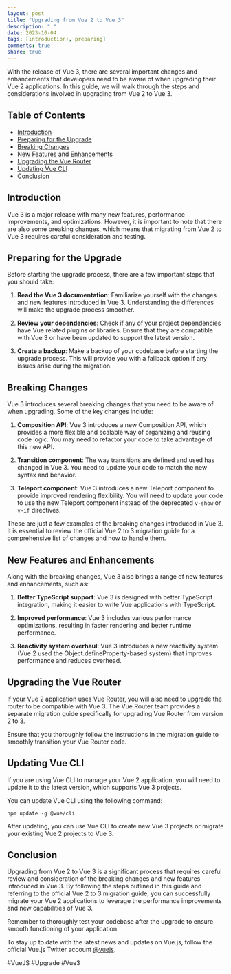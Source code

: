 ```yaml
---
layout: post
title: "Upgrading from Vue 2 to Vue 3"
description: " "
date: 2023-10-04
tags: [introduction), preparing]
comments: true
share: true
---
```


With the release of Vue 3, there are several important changes and enhancements that developers need to be aware of when upgrading their Vue 2 applications. In this guide, we will walk through the steps and considerations involved in upgrading from Vue 2 to Vue 3.

## Table of Contents
- [Introduction](#introduction)
- [Preparing for the Upgrade](#preparing-for-the-upgrade)
- [Breaking Changes](#breaking-changes)
- [New Features and Enhancements](#new-features-and-enhancements)
- [Upgrading the Vue Router](#upgrading-the-vue-router)
- [Updating Vue CLI](#updating-vue-cli)
- [Conclusion](#conclusion)

## Introduction

Vue 3 is a major release with many new features, performance improvements, and optimizations. However, it is important to note that there are also some breaking changes, which means that migrating from Vue 2 to Vue 3 requires careful consideration and testing.

## Preparing for the Upgrade

Before starting the upgrade process, there are a few important steps that you should take:

1. **Read the Vue 3 documentation**: Familiarize yourself with the changes and new features introduced in Vue 3. Understanding the differences will make the upgrade process smoother.

2. **Review your dependencies**: Check if any of your project dependencies have Vue related plugins or libraries. Ensure that they are compatible with Vue 3 or have been updated to support the latest version.

3. **Create a backup**: Make a backup of your codebase before starting the upgrade process. This will provide you with a fallback option if any issues arise during the migration.

## Breaking Changes

Vue 3 introduces several breaking changes that you need to be aware of when upgrading. Some of the key changes include:

1. **Composition API**: Vue 3 introduces a new Composition API, which provides a more flexible and scalable way of organizing and reusing code logic. You may need to refactor your code to take advantage of this new API.

2. **Transition component**: The way transitions are defined and used has changed in Vue 3. You need to update your code to match the new syntax and behavior.

3. **Teleport component**: Vue 3 introduces a new Teleport component to provide improved rendering flexibility. You will need to update your code to use the new Teleport component instead of the deprecated `v-show` or `v-if` directives.

These are just a few examples of the breaking changes introduced in Vue 3. It is essential to review the official Vue 2 to 3 migration guide for a comprehensive list of changes and how to handle them.

## New Features and Enhancements

Along with the breaking changes, Vue 3 also brings a range of new features and enhancements, such as:

1. **Better TypeScript support**: Vue 3 is designed with better TypeScript integration, making it easier to write Vue applications with TypeScript.

2. **Improved performance**: Vue 3 includes various performance optimizations, resulting in faster rendering and better runtime performance.

3. **Reactivity system overhaul**: Vue 3 introduces a new reactivity system (Vue 2 used the Object.defineProperty-based system) that improves performance and reduces overhead.

## Upgrading the Vue Router

If your Vue 2 application uses Vue Router, you will also need to upgrade the router to be compatible with Vue 3. The Vue Router team provides a separate migration guide specifically for upgrading Vue Router from version 2 to 3.

Ensure that you thoroughly follow the instructions in the migration guide to smoothly transition your Vue Router code.

## Updating Vue CLI

If you are using Vue CLI to manage your Vue 2 application, you will need to update it to the latest version, which supports Vue 3 projects.

You can update Vue CLI using the following command:

```shell
npm update -g @vue/cli
```

After updating, you can use Vue CLI to create new Vue 3 projects or migrate your existing Vue 2 projects to Vue 3.

## Conclusion

Upgrading from Vue 2 to Vue 3 is a significant process that requires careful review and consideration of the breaking changes and new features introduced in Vue 3. By following the steps outlined in this guide and referring to the official Vue 2 to 3 migration guide, you can successfully migrate your Vue 2 applications to leverage the performance improvements and new capabilities of Vue 3.

Remember to thoroughly test your codebase after the upgrade to ensure smooth functioning of your application. 

To stay up to date with the latest news and updates on Vue.js, follow the official Vue.js Twitter account [@vuejs](https://twitter.com/vuejs).

\#VueJS #Upgrade #Vue3